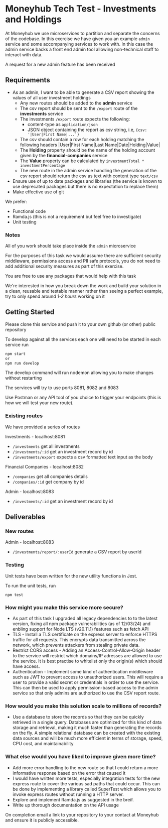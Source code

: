# Moneyhub Tech Test - Investments and Holdings

At Moneyhub we use microservices to partition and separate the concerns of the codebase. In this exercise we have given you an example `admin` service and some accompanying services to work with. In this case the admin service backs a front end admin tool allowing non-technical staff to interact with data.

A request for a new admin feature has been received

## Requirements

- As an admin, I want to be able to generate a CSV report showing the values of all user investment holdings
  - Any new routes should be added to the **admin** service
  - The csv report should be sent to the `/export` route of the **investments** service
  - The investments `/export` route expects the following:
    - content-type as `application/json`
    - JSON object containing the report as csv string, i.e, `{csv: '|User|First Name|...'}`
  - The csv should contain a row for each holding matching the following headers
    |User|First Name|Last Name|Date|Holding|Value|
  - The **Holding** property should be the name of the holding account given by the **financial-companies** service
  - The **Value** property can be calculated by `investmentTotal * investmentPercentage`
  - The new route in the admin service handling the generation of the csv report should return the csv as text with content type `text/csv`
- Ensure use of up to date packages and libraries (the service is known to use deprecated packages but there is no expectation to replace them)
- Make effective use of git

We prefer:

- Functional code
- Ramda.js (this is not a requirement but feel free to investigate)
- Unit testing

### Notes

All of you work should take place inside the `admin` microservice

For the purposes of this task we would assume there are sufficient security middleware, permissions access and PII safe protocols, you do not need to add additional security measures as part of this exercise.

You are free to use any packages that would help with this task

We're interested in how you break down the work and build your solution in a clean, reusable and testable manner rather than seeing a perfect example, try to only spend around _1-2 hours_ working on it

## Getting Started

Please clone this service and push it to your own github (or other) public repository

To develop against all the services each one will need to be started in each service run

```bash
npm start
or
npm run develop
```

The develop command will run nodemon allowing you to make changes without restarting

The services will try to use ports 8081, 8082 and 8083

Use Postman or any API tool of you choice to trigger your endpoints (this is how we will test your new route).

### Existing routes

We have provided a series of routes

Investments - localhost:8081

- `/investments` get all investments
- `/investments/:id` get an investment record by id
- `/investments/export` expects a csv formatted text input as the body

Financial Companies - localhost:8082

- `/companies` get all companies details
- `/companies/:id` get company by id

Admin - localhost:8083

- `/investments/:id` get an investment record by id

## Deliverables

### New routes

Admin - localhost:8083

- `/investments/report/:userId` generate a CSV report by userId

### Testing

Unit tests have been written for the new utility functions in Jest.

To run the unit tests, run

`npm test`

### How might you make this service more secure?

- As part of this task I upgraded all legacy dependencies to to the latest version, fixing all npm package vulnerabilities (as of 12/03/24) and enbling support for Node LTS (v20.11.1) features such as fetch API
- TLS - Install a TLS certificate on the express server to enforce HTTPS traffic for all requests. This encrypts data transmitted across the network, which prevents attackers from stealing private data.
- Restrict CORS access - Adding an Access-Control-Allow-Origin header to the service will restrict which domains/IP adresses are allowed to use the service. It is best practise to whitelist only the origin(s) which should have access.
- Authentication - Implement some kind of authentication middleware such as JWT to prevent access to unauthorized users. This will require a user to provide a valid secret or credentials in order to use the service. This can then be used to apply permission-based access to the admin service so that only admins are authorized to use the CSV report route.

### How would you make this solution scale to millions of records?

- Use a database to store the records so that they can be quickly retrieved in a single query. Databases are optimized for this kind of data storage and retrieval, making it much faster than generating the records on the fly. A simple relational database can be created with the existing data sources and will be much more efficient in terms of storage, speed, CPU cost, and maintainability

### What else would you have liked to improve given more time?

- Add more error handling to the new route so that I could return a more informative response based on the error that caused it
- I would have written more tests, especially integration tests for the new express route to cover the various sad paths that could occur. This can be done by implementing a library called SuperTest which allows you to invoke express routes without running a HTTP server.
- Explore and implement Ramda.js as suggested in the breif.
- Write up thorough documentation on the API usage

On completion email a link to your repository to your contact at Moneyhub and ensure it is publicly accessible.
